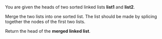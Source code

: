 You are given the heads of two sorted linked lists **list1** and **list2**.

Merge the two lists into one sorted list. The list should be made by splicing together the nodes of the first two lists.

Return the head of the **merged linked list**.